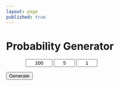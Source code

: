```yaml
---
layout: page
published: true
---
```


<h1>Probability Generator</h1>

<input id="iterations" value=100 size=6 style="text-align:center;margin-left:4em;">



<input id="wins" size=4 value=5 style="text-align:center;"/>
<input id="loses" size=4 value=1 style="text-align:center;">


<button onclick="generateProbability()">Generate</button>


<div id=output></div>


<script type="text/javascript">

	function probability(win=5, lose=1, iterations=100){
		var total = [...Array(win)].map(_ => "Win").concat([...Array(lose)].map(_ => "Lose"));
		var countNum = [];

		for (var i = 1; i <= iterations; i++){
			var counter = ["Win"];
			while (total[Math.floor(Math.random() * total.length)] != "Win"){
				counter.push("Lose");
			}
			countNum.push(counter.length)
			//document.getElementById("output").innerHTML = `It took ${counter.length} iteration(s) to get a win`
		}

		const totalSum = countNum.reduce((x, y) => x+y, 0)
		const iterationLength = countNum.length
		const winCount = total.filter(x => x == "Win").length

		document.getElementById("output").innerHTML = `Iterations: ${iterations}` + "<br>" +
							      `Total iterations: ${totalSum}` + "<br>" + "<br>" +

													  `Average iterations: ${(totalSum / countNum.length).toFixed(3)}` + "<br>" +
													  `Expected iterations: ${(total.length / winCount).toFixed(3)}` + "<br>" + "<br>" +

													  `Odds: ${(total.filter(x => x == "Win").length * 100 / total.length).toFixed(3)}` + "<br>" + "<br>" +

													  `Maximum: ${Math.max(...countNum)}` + "<br>" +
													  `Minimum: ${Math.min(...countNum)}` + "<br>" +
												      `Range: ${Math.max(...countNum) - Math.min(...countNum)}`




	}

	function generateProbability(){
		var iterationAmount = parseInt(document.getElementById("iterations").value)
		var winAmount = parseInt(document.getElementById("wins").value)
		var loseAmount = parseInt(document.getElementById("loses").value)
		probability(winAmount, loseAmount, iterationAmount)
	}

</script>


